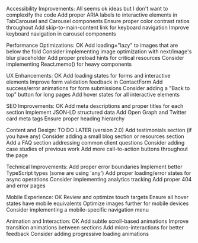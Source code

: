 Accessibility Improvements: All seems ok ideas but I don't want to complexify the code
Add proper ARIA labels to interactive elements in TabCarousel and Carousel components
Ensure proper color contrast ratios throughout
Add skip-to-main-content link for keyboard navigation
Improve keyboard navigation in carousel components

Performance Optimizations: OK
Add loading="lazy" to images that are below the fold
Consider implementing image optimization with next/image's blur placeholder
Add proper preload hints for critical resources
Consider implementing React.memo() for heavy components

UX Enhancements: OK
Add loading states for forms and interactive elements
Improve form validation feedback in ContactForm
Add success/error animations for form submissions
Consider adding a "Back to top" button for long pages
Add hover states for all interactive elements

SEO Improvements: OK
Add meta descriptions and proper titles for each section
Implement JSON-LD structured data
Add Open Graph and Twitter card meta tags
Ensure proper heading hierarchy

Content and Design: TO DO LATER (version 2.0)
Add testimonials section (if you have any)
Consider adding a small blog section or resources section
Add a FAQ section addressing common client questions
Consider adding case studies of previous work
Add more call-to-action buttons throughout the page

Technical Improvements:
Add proper error boundaries
Implement better TypeScript types (some are using 'any')
Add proper loading/error states for async operations
Consider implementing analytics tracking
Add proper 404 and error pages

Mobile Experience: OK
Review and optimize touch targets
Ensure all hover states have mobile equivalents
Optimize images further for mobile devices
Consider implementing a mobile-specific navigation menu

Animation and Interaction: OK
Add subtle scroll-based animations
Improve transition animations between sections
Add micro-interactions for better feedback
Consider adding progressive loading animations